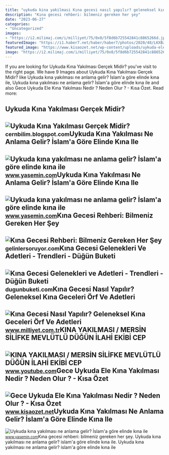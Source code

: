 ```yaml
---
title: "uykuda kina yakilmasi Kına gecesi nasıl yapılır? geleneksel kına geceleri örf ve adetleri"
description: "Kına gecesi rehberi: bilmeniz gereken her şey"
date: "2023-06-27"
categories:
- "Uncategorized"
images:
- "https://i2.milimaj.com/i/milliyet/75/0x0/5f8d6b725542841c8865266d.jpg"
featuredImage: "https://i1.haber7.net/haber/haber7/photos/2020/48/LKXBz_1606307936_8169.jpg"
featured_image: "https://www.kisaozet.net/wp-content/uploads/uykuda-ele-kina.jpg"
image: "https://i2.milimaj.com/i/milliyet/75/0x0/5f8d6b725542841c8865266d.jpg"
---
```


If you are looking for Uykuda Kına Yakılması Gerçek Midir? you've visit to the right page. We have 9 Images about Uykuda Kına Yakılması Gerçek Midir? like Uykuda kına yakılması ne anlama gelir? İslam'a göre elinde kına ile, Uykuda kına yakılması ne anlama gelir? İslam'a göre elinde kına ile and also Gece Uykuda Ele Kına Yakılması Nedir ? Neden Olur ? - Kısa Özet. Read more:

Uykuda Kına Yakılması Gerçek Midir?
-----------------------------------

 ![Uykuda Kına Yakılması Gerçek Midir?](https://foto.sondakika.com/haber/2017/08/11/sadece-geline-kina-yakmayin-9920685_924_o.jpg) <small>cernbilim.blogspot.com</small>Uykuda Kına Yakılması Ne Anlama Gelir? İslam'a Göre Elinde Kına Ile
-------------------------------------------------------------------

 ![Uykuda kına yakılması ne anlama gelir? İslam'a göre elinde kına ile](https://i20.haber7.net/resize/1300x731/haber/haber7/photos/2022/25/uykuda_kina_yakilmasi_ne_anlama_gelir_islama_gore_elinde_kina_ile_uyanmak_1656247025_3864.jpg) <small>www.yasemin.com</small>Uykuda Kına Yakılması Ne Anlama Gelir? İslam'a Göre Elinde Kına Ile
-------------------------------------------------------------------

 ![Uykuda kına yakılması ne anlama gelir? İslam'a göre elinde kına ile](https://i1.haber7.net/haber/haber7/photos/2020/39/Hz81Q_1601020098_785.jpg) <small>www.yasemin.com</small>Kına Gecesi Rehberi: Bilmeniz Gereken Her Şey
---------------------------------------------

 ![Kına Gecesi Rehberi: Bilmeniz Gereken Her Şey](https://prismic-io.s3.amazonaws.com/gelinler-soruyor/4eab7302-71fe-4503-8829-857aac218ec6_kina_yakilmasi.jpg) <small>gelinlersoruyor.com</small>Kına Gecesi Gelenekleri Ve Adetleri - Trendleri - Düğün Buketi
--------------------------------------------------------------

 ![Kına Gecesi Gelenekleri ve Adetleri - Trendleri - Düğün Buketi](https://cdn1.dugunbuketi.com/wp-content/uploads/2019/04/10022756/kina-gecesi-gelenekleri-adetleri-3.jpg) <small>dugunbuketi.com</small>Kına Gecesi Nasıl Yapılır? Geleneksel Kına Geceleri Örf Ve Adetleri
-------------------------------------------------------------------

 ![Kına Gecesi Nasıl Yapılır? Geleneksel Kına Geceleri Örf Ve Adetleri](https://i2.milimaj.com/i/milliyet/75/0x0/5f8d6b725542841c8865266d.jpg) <small>www.milliyet.com.tr</small>KINA YAKILMASI / MERSİN SİLİFKE MEVLÜTLÜ DÜĞÜN İLAHİ EKİBİ CEP
--------------------------------------------------------------

 ![KINA YAKILMASI / MERSİN SİLİFKE MEVLÜTLÜ DÜĞÜN İLAHİ EKİBİ CEP](https://i.ytimg.com/vi/7b8O_pRhgoY/maxresdefault.jpg) <small>www.youtube.com</small>Gece Uykuda Ele Kına Yakılması Nedir ? Neden Olur ? - Kısa Özet
---------------------------------------------------------------

 ![Gece Uykuda Ele Kına Yakılması Nedir ? Neden Olur ? - Kısa Özet](https://www.kisaozet.net/wp-content/uploads/uykuda-ele-kina.jpg) <small>www.kisaozet.net</small>Uykuda Kına Yakılması Ne Anlama Gelir? İslam'a Göre Elinde Kına Ile
-------------------------------------------------------------------

 ![Uykuda kına yakılması ne anlama gelir? İslam'a göre elinde kına ile](https://i1.haber7.net/haber/haber7/photos/2020/48/LKXBz_1606307936_8169.jpg) <small>www.yasemin.com</small>Kına gecesi rehberi: bilmeniz gereken her şey. Uykuda kına yakılması ne anlama gelir? i̇slam'a göre elinde kına ile. Uykuda kına yakılması ne anlama gelir? i̇slam'a göre elinde kına ile
